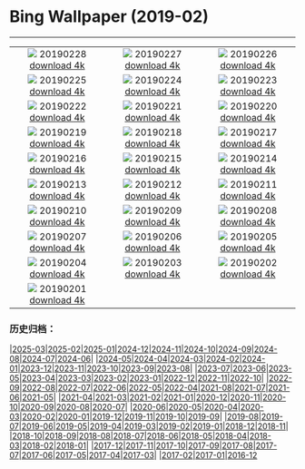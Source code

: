 # Bing Wallpaper (2019-02)
**************
| | | |
| :----: | :----: | :----: |
| ![](https://www.bing.com/az/hprichbg/rb/PhillisWheatley_ZH-CN8917971934_1920x1080.jpg) 20190228 [download 4k](https://www.bing.com/az/hprichbg/rb/PhillisWheatley_ZH-CN8917971934_UHD.jpg) | ![](https://www.bing.com/az/hprichbg/rb/HZMB_ZH-CN5238831909_1920x1080.jpg) 20190227 [download 4k](https://www.bing.com/az/hprichbg/rb/HZMB_ZH-CN5238831909_UHD.jpg) | ![](https://www.bing.com/az/hprichbg/rb/PolarBearDay_ZH-CN5185516722_1920x1080.jpg) 20190226 [download 4k](https://www.bing.com/az/hprichbg/rb/PolarBearDay_ZH-CN5185516722_UHD.jpg) |
| ![](https://www.bing.com/az/hprichbg/rb/WinterGrand_ZH-CN5111542555_1920x1080.jpg) 20190225 [download 4k](https://www.bing.com/az/hprichbg/rb/WinterGrand_ZH-CN5111542555_UHD.jpg) | ![](https://www.bing.com/az/hprichbg/rb/CumulusCaribbean_ZH-CN4884493707_1920x1080.jpg) 20190224 [download 4k](https://www.bing.com/az/hprichbg/rb/CumulusCaribbean_ZH-CN4884493707_UHD.jpg) | ![](https://www.bing.com/az/hprichbg/rb/OldTownTallinn_ZH-CN4833535739_1920x1080.jpg) 20190223 [download 4k](https://www.bing.com/az/hprichbg/rb/OldTownTallinn_ZH-CN4833535739_UHD.jpg) |
| ![](https://www.bing.com/az/hprichbg/rb/ChamonixWalkway_ZH-CN4774583061_1920x1080.jpg) 20190222 [download 4k](https://www.bing.com/az/hprichbg/rb/ChamonixWalkway_ZH-CN4774583061_UHD.jpg) | ![](https://www.bing.com/az/hprichbg/rb/PlatteRiver_ZH-CN4687283533_1920x1080.jpg) 20190221 [download 4k](https://www.bing.com/az/hprichbg/rb/PlatteRiver_ZH-CN4687283533_UHD.jpg) | ![](https://www.bing.com/az/hprichbg/rb/BathBach_ZH-CN4601637280_1920x1080.jpg) 20190220 [download 4k](https://www.bing.com/az/hprichbg/rb/BathBach_ZH-CN4601637280_UHD.jpg) |
| ![](https://www.bing.com/az/hprichbg/rb/RavenWolf_ZH-CN4544068603_1920x1080.jpg) 20190219 [download 4k](https://www.bing.com/az/hprichbg/rb/RavenWolf_ZH-CN4544068603_UHD.jpg) | ![](https://www.bing.com/az/hprichbg/rb/lantern19_ZH-CN7846752344_1920x1080.jpg) 20190218 [download 4k](https://www.bing.com/az/hprichbg/rb/lantern19_ZH-CN7846752344_UHD.jpg) | ![](https://www.bing.com/az/hprichbg/rb/AbstractSaltBeds_ZH-CN8351691359_1920x1080.jpg) 20190217 [download 4k](https://www.bing.com/az/hprichbg/rb/AbstractSaltBeds_ZH-CN8351691359_UHD.jpg) |
| ![](https://www.bing.com/az/hprichbg/rb/GBBC_ZH-CN4481989355_1920x1080.jpg) 20190216 [download 4k](https://www.bing.com/az/hprichbg/rb/GBBC_ZH-CN4481989355_UHD.jpg) | ![](https://www.bing.com/th?id=OHR.PangolinDay_ZH-CN4393242380_1920x1080.jpg) 20190215 [download 4k](https://www.bing.com/th?id=OHR.PangolinDay_ZH-CN4393242380_UHD.jpg) | ![](https://www.bing.com/az/hprichbg/rb/Kamakura_ZH-CN4324380274_1920x1080.jpg) 20190214 [download 4k](https://www.bing.com/az/hprichbg/rb/Kamakura_ZH-CN4324380274_UHD.jpg) |
| ![](https://www.bing.com/az/hprichbg/rb/HeartCranes_ZH-CN5070756418_1920x1080.jpg) 20190213 [download 4k](https://www.bing.com/az/hprichbg/rb/HeartCranes_ZH-CN5070756418_UHD.jpg) | ![](https://www.bing.com/az/hprichbg/rb/Misotsuchi_ZH-CN5137902045_1920x1080.jpg) 20190212 [download 4k](https://www.bing.com/az/hprichbg/rb/Misotsuchi_ZH-CN5137902045_UHD.jpg) | ![](https://www.bing.com/az/hprichbg/rb/LoisachKochelsee_ZH-CN5859866695_1920x1080.jpg) 20190211 [download 4k](https://www.bing.com/az/hprichbg/rb/LoisachKochelsee_ZH-CN5859866695_UHD.jpg) |
| ![](https://www.bing.com/az/hprichbg/rb/KomondorKennel_ZH-CN6009722858_1920x1080.jpg) 20190210 [download 4k](https://www.bing.com/az/hprichbg/rb/KomondorKennel_ZH-CN6009722858_UHD.jpg) | ![](https://www.bing.com/az/hprichbg/rb/StylusGroove_ZH-CN6106476225_1920x1080.jpg) 20190209 [download 4k](https://www.bing.com/az/hprichbg/rb/StylusGroove_ZH-CN6106476225_UHD.jpg) | ![](https://www.bing.com/az/hprichbg/rb/AlmondOrchard_ZH-CN6176656132_1920x1080.jpg) 20190208 [download 4k](https://www.bing.com/az/hprichbg/rb/AlmondOrchard_ZH-CN6176656132_UHD.jpg) |
| ![](https://www.bing.com/az/hprichbg/rb/YNPFirefall_ZH-CN6411148793_1920x1080.jpg) 20190207 [download 4k](https://www.bing.com/az/hprichbg/rb/YNPFirefall_ZH-CN6411148793_UHD.jpg) | ![](https://www.bing.com/az/hprichbg/rb/BeatlesAshram_ZH-CN6839628037_1920x1080.jpg) 20190206 [download 4k](https://www.bing.com/az/hprichbg/rb/BeatlesAshram_ZH-CN6839628037_UHD.jpg) | ![](https://www.bing.com/az/hprichbg/rb/Punakaiki_ZH-CN6944508336_1920x1080.jpg) 20190205 [download 4k](https://www.bing.com/az/hprichbg/rb/Punakaiki_ZH-CN6944508336_UHD.jpg) |
| ![](https://www.bing.com/az/hprichbg/rb/springfestival_ZH-CN6995564658_1920x1080.jpg) 20190204 [download 4k](https://www.bing.com/az/hprichbg/rb/springfestival_ZH-CN6995564658_UHD.jpg) | ![](https://www.bing.com/az/hprichbg/rb/newyeareve_ZH-CN7055661762_1920x1080.jpg) 20190203 [download 4k](https://www.bing.com/az/hprichbg/rb/newyeareve_ZH-CN7055661762_UHD.jpg) | ![](https://www.bing.com/az/hprichbg/rb/JapanCrane_ZH-CN7122024216_1920x1080.jpg) 20190202 [download 4k](https://www.bing.com/az/hprichbg/rb/JapanCrane_ZH-CN7122024216_UHD.jpg) |
| ![](https://www.bing.com/az/hprichbg/rb/HoaryMarmot_ZH-CN7175843832_1920x1080.jpg) 20190201 [download 4k](https://www.bing.com/az/hprichbg/rb/HoaryMarmot_ZH-CN7175843832_UHD.jpg) |  |  |

### 历史归档：

|[2025-03](/../2025-03/2025-03.md)|[2025-02](/../2025-02/2025-02.md)|[2025-01](/../2025-01/2025-01.md)|[2024-12](/../2024-12/2024-12.md)|[2024-11](/../2024-11/2024-11.md)|[2024-10](/../2024-10/2024-10.md)|[2024-09](/../2024-09/2024-09.md)|[2024-08](/../2024-08/2024-08.md)|[2024-07](/../2024-07/2024-07.md)|[2024-06](/../2024-06/2024-06.md)|
|[2024-05](/../2024-05/2024-05.md)|[2024-04](/../2024-04/2024-04.md)|[2024-03](/../2024-03/2024-03.md)|[2024-02](/../2024-02/2024-02.md)|[2024-01](/../2024-01/2024-01.md)|[2023-12](/../2023-12/2023-12.md)|[2023-11](/../2023-11/2023-11.md)|[2023-10](/../2023-10/2023-10.md)|[2023-09](/../2023-09/2023-09.md)|[2023-08](/../2023-08/2023-08.md)|
|[2023-07](/../2023-07/2023-07.md)|[2023-06](/../2023-06/2023-06.md)|[2023-05](/../2023-05/2023-05.md)|[2023-04](/../2023-04/2023-04.md)|[2023-03](/../2023-03/2023-03.md)|[2023-02](/../2023-02/2023-02.md)|[2023-01](/../2023-01/2023-01.md)|[2022-12](/../2022-12/2022-12.md)|[2022-11](/../2022-11/2022-11.md)|[2022-10](/../2022-10/2022-10.md)|
|[2022-09](/../2022-09/2022-09.md)|[2022-08](/../2022-08/2022-08.md)|[2022-07](/../2022-07/2022-07.md)|[2022-06](/../2022-06/2022-06.md)|[2022-05](/../2022-05/2022-05.md)|[2022-04](/../2022-04/2022-04.md)|[2021-08](/../2021-08/2021-08.md)|[2021-07](/../2021-07/2021-07.md)|[2021-06](/../2021-06/2021-06.md)|[2021-05](/../2021-05/2021-05.md)|
|[2021-04](/../2021-04/2021-04.md)|[2021-03](/../2021-03/2021-03.md)|[2021-02](/../2021-02/2021-02.md)|[2021-01](/../2021-01/2021-01.md)|[2020-12](/../2020-12/2020-12.md)|[2020-11](/../2020-11/2020-11.md)|[2020-10](/../2020-10/2020-10.md)|[2020-09](/../2020-09/2020-09.md)|[2020-08](/../2020-08/2020-08.md)|[2020-07](/../2020-07/2020-07.md)|
|[2020-06](/../2020-06/2020-06.md)|[2020-05](/../2020-05/2020-05.md)|[2020-04](/../2020-04/2020-04.md)|[2020-03](/../2020-03/2020-03.md)|[2020-02](/../2020-02/2020-02.md)|[2020-01](/../2020-01/2020-01.md)|[2019-12](/../2019-12/2019-12.md)|[2019-11](/../2019-11/2019-11.md)|[2019-10](/../2019-10/2019-10.md)|[2019-09](/../2019-09/2019-09.md)|
|[2019-08](/../2019-08/2019-08.md)|[2019-07](/../2019-07/2019-07.md)|[2019-06](/../2019-06/2019-06.md)|[2019-05](/../2019-05/2019-05.md)|[2019-04](/../2019-04/2019-04.md)|[2019-03](/../2019-03/2019-03.md)|[2019-02](/2019-02.md)|[2019-01](/../2019-01/2019-01.md)|[2018-12](/../2018-12/2018-12.md)|[2018-11](/../2018-11/2018-11.md)|
|[2018-10](/../2018-10/2018-10.md)|[2018-09](/../2018-09/2018-09.md)|[2018-08](/../2018-08/2018-08.md)|[2018-07](/../2018-07/2018-07.md)|[2018-06](/../2018-06/2018-06.md)|[2018-05](/../2018-05/2018-05.md)|[2018-04](/../2018-04/2018-04.md)|[2018-03](/../2018-03/2018-03.md)|[2018-02](/../2018-02/2018-02.md)|[2018-01](/../2018-01/2018-01.md)|
|[2017-12](/../2017-12/2017-12.md)|[2017-11](/../2017-11/2017-11.md)|[2017-10](/../2017-10/2017-10.md)|[2017-09](/../2017-09/2017-09.md)|[2017-08](/../2017-08/2017-08.md)|[2017-07](/../2017-07/2017-07.md)|[2017-06](/../2017-06/2017-06.md)|[2017-05](/../2017-05/2017-05.md)|[2017-04](/../2017-04/2017-04.md)|[2017-03](/../2017-03/2017-03.md)|
|[2017-02](/../2017-02/2017-02.md)|[2017-01](/../2017-01/2017-01.md)|[2016-12](/../2016-12/2016-12.md)